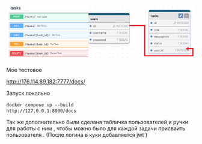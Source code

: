 ![img.png](img.png)

Мое тестовое 

http://176.114.89.182:7777/docs/

Запуск локально

```
docker compose up --build
http://127.0.0.1:8000/docs
```

Так же дополнительно были сделана табличка пользователей и ручки для работы с ним , чтобы 
можно было для каждой задачи присваить пользователя . (После логина в куки добавляется
jwt )
